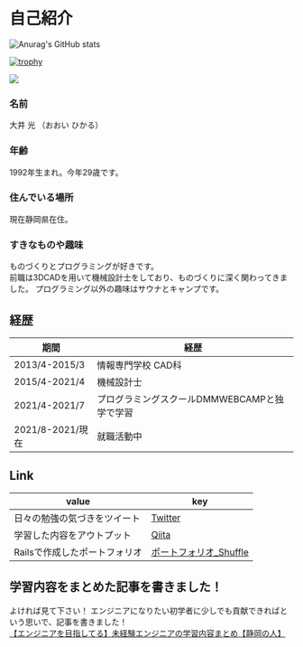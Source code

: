 # 自己紹介
![Anurag's GitHub stats](https://github-readme-stats.vercel.app/api?username=hikaru-webcamp&show_icons=true&theme=dark)  

[![trophy](https://github-profile-trophy.vercel.app/?username=hikaru-webcamp&theme=onedark)](https://github.com/ryo-ma/github-profile-trophy)

![](https://github-profile-summary-cards.vercel.app/api/cards/profile-details?username=hikaru-webcamp&theme=monokai)

### 名前  
大井 光 （おおい ひかる）
### 年齢  
1992年生まれ。今年29歳です。  

### 住んでいる場所  
現在静岡県在住。

### すきなものや趣味
ものづくりとプログラミングが好きです。  
前職は3DCADを用いて機械設計士をしており、ものづくりに深く関わってきました。
プログラミング以外の趣味はサウナとキャンプです。  

## 経歴
|  期間  |  経歴  |
| ---- | ---- |
|  2013/4-2015/3  |情報専門学校 CAD科|
|  2015/4-2021/4  |機械設計士|
|  2021/4-2021/7  |プログラミングスクールDMMWEBCAMPと独学で学習|
|  2021/8-2021/現在  |就職活動中|

## Link
| value  |  key  |
| ---- | ---- |
|  日々の勉強の気づきをツイート  |[Twitter](https://twitter.com/utyuzinpro)  |
|  学習した内容をアウトプット  |[Qiita](https://qiita.com/skyvader0524)  |
|  Railsで作成したポートフォリオ  |[ポートフォリオ_Shuffle](https://github.com/hikaru-webcamp/PF_Shuffle)

## 学習内容をまとめた記事を書きました！
よければ見て下さい！
エンジニアになりたい初学者に少しでも貢献できればという思いで、記事を書きました！  
[【エンジニアを目指してる】未経験エンジニアの学習内容まとめ【静岡の人】](https://qiita.com/skyvader0524/items/afb9a380f523fb003ea7)




